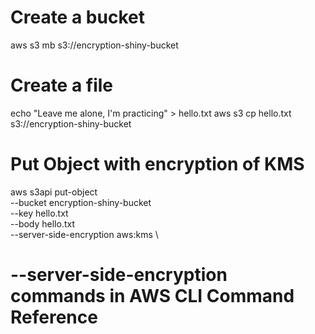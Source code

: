 # Create a bucket

aws s3 mb s3://encryption-shiny-bucket

# Create a file 

echo "Leave me alone, I'm practicing" > hello.txt
aws s3 cp hello.txt s3://encryption-shiny-bucket

# Put Object with encryption of KMS

aws s3api put-object \
--bucket encryption-shiny-bucket \
--key hello.txt \
--body hello.txt \
--server-side-encryption aws:kms \

# --server-side-encryption commands in AWS CLI Command Reference 
